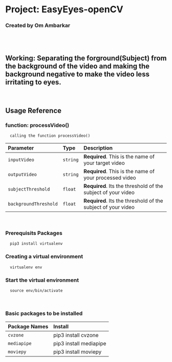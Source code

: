 # Project: EasyEyes-openCV
### Created by Om Ambarkar
<br/>
<br/>

## **Working**: Separating the forground(Subject) from the background of the video and making the background negative to make the video less irritating to eyes.
<br/>

## Usage Reference
 

### function: processVideo()

```http
  calling the function processVideo()
```

| Parameter | Type     | Description                |
| :-------- | :------- | :------------------------- |
| `inputVideo` | `string` | **Required**. This is the name of your target video |
| `outputVideo` | `string` | **Required**. This is the name of your processed video |
| `subjectThreshold` | `float` | **Required**. Its the threshold of the subject of your video |
| `backgroundThreshold` | `float` | **Required**. Its the threshold of the subject of your video |

<br/>

### Prerequisits Packages
```http
  pip3 install virtualenv
```

### Creating a virtual environment
```http
  virtualenv env
```

### Start the virtual environment
```http
  source env/bin/activate
```
<br/>

### Basic packages to be installed

| Package Names | Install     |
| :-------- | :------- |
| `cvzone` |   pip3 install cvzone |
| `mediapipe`|  pip3 install mediapipe |
| `moviepy` |  pip3 install moviepy |

